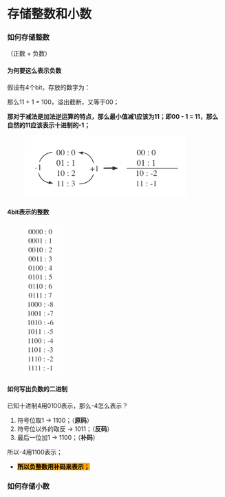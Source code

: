 # 存储整数和小数

### 如何存储整数

（正数 + 负数）

#### 为何要这么表示负数

假设有4个bit，存放的数字为：

那么11 + 1 = 100，溢出截断，又等于00；

**那对于减法是加法逆运算的特点，那么最小值减1应该为11；即00 - 1 = 11，那么自然的11应该表示十进制的-1；**

<figure><img src="../.gitbook/assets/Screen Shot 2023-06-28 at 7.51.46 PM.png" alt="" width="375"><figcaption></figcaption></figure>

#### 4bit表示的整数

<figure><img src="../.gitbook/assets/Screen Shot 2023-06-28 at 7.58.07 PM.png" alt="" width="90"><figcaption></figcaption></figure>

#### 如何写出负数的二进制

已知十进制4用0100表示，那么-4怎么表示？

1. 符号位取1 -> 1100；（**原码**）
2. 符号位以外的取反 -> 1011；（**反码**）
3. 最后一位加1 -> 1100；（**补码**）

所以-4用1100表示；

* <mark style="background-color:orange;">**所以负整数用补码来表示；**</mark>



### 如何存储小数





























